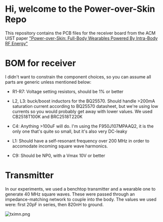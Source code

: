 # Hi, welcome to the Power-over-Skin Repo

This repository contains the PCB files for the receiver board from the ACM UIST paper ["Power-over-Skin: Full-Body Wearables Powered By Intra-Body RF Energy"](https://dl.acm.org/doi/10.1145/3654777.3676394)


# BOM for receiver
I didn't want to constrain the component choices, so you can assume all parts are generic unless mentioned below:

- R1-R7: Voltage setting resistors, should be 1% or better

- L2, L3: buck/boost inductors for the BQ25570. Should handle >200mA saturation current according to BQ25570 datasheet, but we're using low currents so you would probably get away with lower values. We used CB2518T100K and BRC2518T220K

- C4: Anything >100uF will do. I'm using the F950J107MPAAQ2, it is the only one that's quite so small, but it's also very DC-leaky

- L1: Should have a self-resonant frequency over 200 MHz in order to accomodate incoming square wave harmonics. 
- C9: Should be NP0, with a Vmax 10V or better

# Transmitter
In our experiments, we used a benchtop transmitter and a wearable one to generate 40 MHz square waves. These were passed through an impedance-matching network to couple into the body. The values we used were: first 20pF in series, then 820nH to ground. 

![tximn.png](tximn.png)
